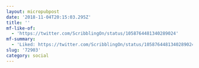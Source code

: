 ```yaml
---
layout: micropubpost
date: '2018-11-04T20:15:03.295Z'
title: ''
mf-like-of:
  - 'https://twitter.com/ScribblingOn/status/1058764481340289024'
mf-summary:
  - 'Liked: https://twitter.com/ScribblingOn/status/1058764481340289024'
slug: '72903'
category: social
---
```

